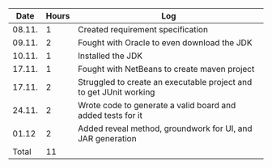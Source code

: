 | Date   | Hours |Log                                                                 |
|--------|-------|--------------------------------------------------------------------|
| 08.11. | 1     | Created requirement specification                                  |
| 09.11. | 2     | Fought with Oracle to even download the JDK                        |
| 10.11. | 1     | Installed the JDK                                                  |
| 17.11. | 1     | Fought with NetBeans to create maven project                       |
| 17.11. | 2     | Struggled to create an executable project and to get JUnit working |
| 24.11. | 2     | Wrote code to generate a valid board and added tests for it        |
| 01.12  | 2     | Added reveal method, groundwork for UI, and JAR generation         |
| Total  | 11    |                                                                    |